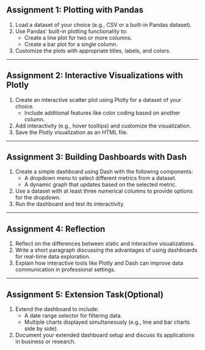 

## **Assignment 1: Plotting with Pandas**
1. Load a dataset of your choice (e.g., CSV or a built-in Pandas dataset).
2. Use Pandas' built-in plotting functionality to:
   - Create a line plot for two or more columns.
   - Create a bar plot for a single column.
3. Customize the plots with appropriate titles, labels, and colors.

---

## **Assignment 2: Interactive Visualizations with Plotly**
1. Create an interactive scatter plot using Plotly for a dataset of your choice.
   - Include additional features like color coding based on another column.
2. Add interactivity (e.g., hover tooltips) and customize the visualization.
3. Save the Plotly visualization as an HTML file.

---

## **Assignment 3: Building Dashboards with Dash**
1. Create a simple dashboard using Dash with the following components:
   - A dropdown menu to select different metrics from a dataset.
   - A dynamic graph that updates based on the selected metric.
2. Use a dataset with at least three numerical columns to provide options for the dropdown.
3. Run the dashboard and test its interactivity.

---

## **Assignment 4: Reflection**
1. Reflect on the differences between static and interactive visualizations.
2. Write a short paragraph discussing the advantages of using dashboards for real-time data exploration.
3. Explain how interactive tools like Plotly and Dash can improve data communication in professional settings.

---

## **Assignment 5: Extension Task(Optional)**
1. Extend the dashboard to include:
   - A date range selector for filtering data.
   - Multiple charts displayed simultaneously (e.g., line and bar charts side by side).
2. Document your extended dashboard setup and discuss its applications in business or research.
